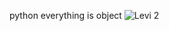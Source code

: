 python everything is object
![Levi 2](https://github.com/user-attachments/assets/279e3f7b-0c2a-4584-bc00-eb3956bb2b8a)
